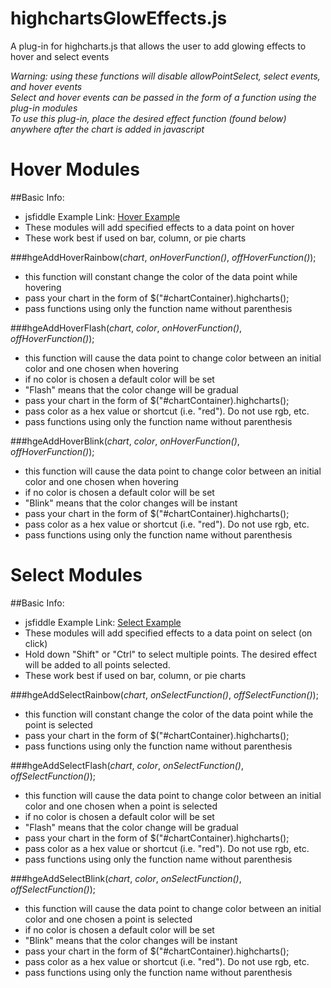# highchartsGlowEffects.js  
A plug-in for highcharts.js that allows the user to add glowing effects to hover and select events  
  
*Warning: using these functions will disable allowPointSelect, select events, and hover events*  
*Select and hover events can be passed in the form of a function using the plug-in modules*  
*To use this plug-in, place the desired effect function (found below) anywhere after the chart is added in javascript*  
  
# Hover Modules  

##Basic Info:  
+ jsfiddle Example Link:  [Hover Example](https://jsfiddle.net/BrandenKeck/ro0j4qp0/1/)
+ These modules will add specified effects to a data point on hover
+ These work best if used on bar, column, or pie charts
  
###hgeAddHoverRainbow(*chart*, *onHoverFunction()*, *offHoverFunction()*);  
+ this function will constant change the color of the data point while hovering
+ pass your chart in the form of $("#chartContainer).highcharts();  
+ pass functions using only the function name without parenthesis
  
###hgeAddHoverFlash(*chart*, *color*, *onHoverFunction()*, *offHoverFunction()*);  
+ this function will cause the data point to change color between an initial color and one chosen when hovering
+ if no color is chosen a default color will be set
+ "Flash" means that the color change will be gradual
+ pass your chart in the form of $("#chartContainer).highcharts();  
+ pass color as a hex value or shortcut (i.e. "red").  Do not use rgb, etc.
+ pass functions using only the function name without parenthesis
  
###hgeAddHoverBlink(*chart*, *color*, *onHoverFunction()*, *offHoverFunction()*);  
+ this function will cause the data point to change color between an initial color and one chosen when hovering
+ if no color is chosen a default color will be set
+ "Blink" means that the color changes will be instant
+ pass your chart in the form of $("#chartContainer).highcharts();  
+ pass color as a hex value or shortcut (i.e. "red").  Do not use rgb, etc.
+ pass functions using only the function name without parenthesis
  
# Select Modules  

##Basic Info:  
+ jsfiddle Example Link:  [Select Example](https://jsfiddle.net/BrandenKeck/j1d807zg/6/)
+ These modules will add specified effects to a data point on select (on click)
+ Hold down "Shift" or "Ctrl" to select multiple points.  The desired effect will be added to all points selected.
+ These work best if used on bar, column, or pie charts
  
###hgeAddSelectRainbow(*chart*, *onSelectFunction()*, *offSelectFunction()*);  
+ this function will constant change the color of the data point while the point is selected
+ pass your chart in the form of $("#chartContainer).highcharts();  
+ pass functions using only the function name without parenthesis
  
###hgeAddSelectFlash(*chart*, *color*, *onSelectFunction()*, *offSelectFunction()*);  
+ this function will cause the data point to change color between an initial color and one chosen when a point is selected
+ if no color is chosen a default color will be set
+ "Flash" means that the color change will be gradual
+ pass your chart in the form of $("#chartContainer).highcharts();  
+ pass color as a hex value or shortcut (i.e. "red").  Do not use rgb, etc.
+ pass functions using only the function name without parenthesis
  
###hgeAddSelectBlink(*chart*, *color*, *onSelectFunction()*, *offSelectFunction()*);  
+ this function will cause the data point to change color between an initial color and one chosen a point is selected
+ if no color is chosen a default color will be set
+ "Blink" means that the color changes will be instant
+ pass your chart in the form of $("#chartContainer).highcharts();  
+ pass color as a hex value or shortcut (i.e. "red").  Do not use rgb, etc.
+ pass functions using only the function name without parenthesis
